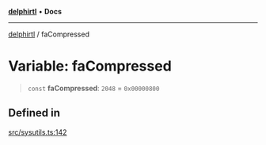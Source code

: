 [**delphirtl**](../README.md) • **Docs**

***

[delphirtl](../globals.md) / faCompressed

# Variable: faCompressed

> `const` **faCompressed**: `2048` = `0x00000800`

## Defined in

[src/sysutils.ts:142](https://github.com/chuacw/delphirtl/blob/fec3f5d663dd7c36654525a8693564dece7e3b0d/src/sysutils.ts#L142)
